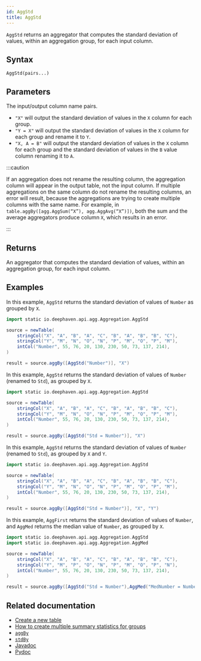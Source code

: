 ```yaml
---
id: AggStd
title: AggStd
---
```


`AggStd` returns an aggregator that computes the standard deviation of values, within an aggregation group, for each input column.

## Syntax

```
AggStd(pairs...)
```

## Parameters

<ParamTable>

<Param name="pairs" type="String...">

The input/output column name pairs.

- `"X"` will output the standard deviation of values in the `X` column for each group.
- `"Y = X"` will output the standard deviation of values in the `X` column for each group and rename it to `Y`.
- `"X, A = B"` will output the standard deviation of values in the `X` column for each group and the standard deviation of values in the `B` value column renaming it to `A`.

</Param>
</ParamTable>

:::caution

If an aggregation does not rename the resulting column, the aggregation column will appear in the output table, not the input column. If multiple aggregations on the same column do not rename the resulting columns, an error will result, because the aggregations are trying to create multiple columns with the same name. For example, in `table.aggBy([agg.AggSum(“X”), agg.AggAvg(“X”)])`, both the sum and the average aggregators produce column `X`, which results in an error.

:::

## Returns

An aggregator that computes the standard deviation of values, within an aggregation group, for each input column.

## Examples

In this example, `AggStd` returns the standard deviation of values of `Number` as grouped by `X`.

```groovy order=source,result
import static io.deephaven.api.agg.Aggregation.AggStd

source = newTable(
    stringCol("X", "A", "B", "A", "C", "B", "A", "B", "B", "C"),
    stringCol("Y", "M", "N", "O", "N", "P", "M", "O", "P", "M"),
    intCol("Number", 55, 76, 20, 130, 230, 50, 73, 137, 214),
)

result = source.aggBy([AggStd("Number")], "X")
```

In this example, `AggStd` returns the standard deviation of values of `Number` (renamed to `Std`), as grouped by `X`.

```groovy order=source,result
import static io.deephaven.api.agg.Aggregation.AggStd

source = newTable(
    stringCol("X", "A", "B", "A", "C", "B", "A", "B", "B", "C"),
    stringCol("Y", "M", "N", "O", "N", "P", "M", "O", "P", "M"),
    intCol("Number", 55, 76, 20, 130, 230, 50, 73, 137, 214),
)

result = source.aggBy([AggStd("Std = Number")], "X")
```

In this example, `AggStd` returns the standard deviation of values of `Number` (renamed to `Std`), as grouped by `X` and `Y`.

```groovy order=source,result
import static io.deephaven.api.agg.Aggregation.AggStd

source = newTable(
    stringCol("X", "A", "B", "A", "C", "B", "A", "B", "B", "C"),
    stringCol("Y", "M", "N", "O", "N", "P", "M", "O", "P", "M"),
    intCol("Number", 55, 76, 20, 130, 230, 50, 73, 137, 214),
)

result = source.aggBy([AggStd("Std = Number")], "X", "Y")
```

In this example, `AggFirst` returns the standard deviation of values of `Number`, and `AggMed` returns the median value of `Number`, as grouped by `X`.

```groovy order=source,result
import static io.deephaven.api.agg.Aggregation.AggStd
import static io.deephaven.api.agg.Aggregation.AggMed

source = newTable(
    stringCol("X", "A", "B", "A", "C", "B", "A", "B", "B", "C"),
    stringCol("Y", "M", "P", "O", "N", "P", "M", "O", "P", "N"),
    intCol("Number", 55, 76, 20, 130, 230, 50, 73, 137, 214),
)

result = source.aggBy([AggStd("Std = Number"),AggMed("MedNumber = Number")], "X")
```

## Related documentation

- [Create a new table](../../../how-to-guides/new-table.md)
- [How to create multiple summary statistics for groups](../../../how-to-guides/combined-aggregations.md)
- [`aggBy`](./aggBy.md)
- [`stdBy`](./stdBy.md)
- [Javadoc](<https://deephaven.io/core/javadoc/io/deephaven/api/agg/Aggregation.html#AggStd(java.lang.String...)>)
- [Pydoc](https://deephaven.io/core/pydoc/code/deephaven.AggregationFactory.html#deephaven.AggregationFactory.AggStd)
